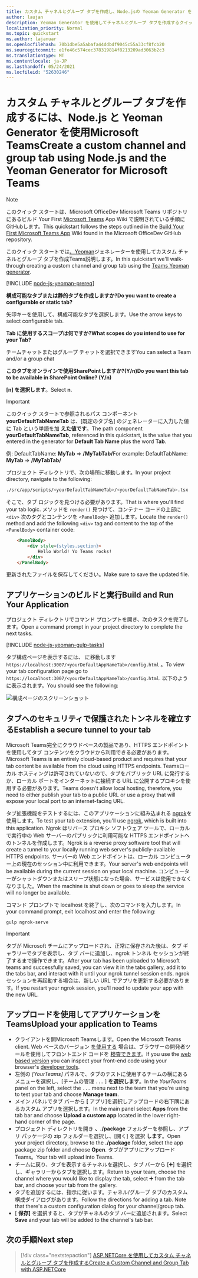```yaml
---
title: カスタム チャネルとグループ タブを作成し、Node.jsの Yeoman Generator を使用Microsoft Teams
author: laujan
description: Yeoman Generator を使用してチャネルとグループ タブを作成するクイック スタート Microsoft Teams。
localization_priority: Normal
ms.topic: quickstart
ms.author: lajanuar
ms.openlocfilehash: 70b1dbe5a5abafa44ddbdf9045c55a33cf8fcb20
ms.sourcegitcommit: e1fe46c574cec378319814f8213209ad3063b2c3
ms.translationtype: MT
ms.contentlocale: ja-JP
ms.lasthandoff: 05/24/2021
ms.locfileid: "52630246"
---
```

# <a name="create-a-custom-channel-and-group-tab-using-nodejs-and-the-yeoman-generator-for-microsoft-teams"></a><span data-ttu-id="1b0d5-103">カスタム チャネルとグループ タブを作成するには、Node.js と Yeoman Generator を使用Microsoft Teams</span><span class="sxs-lookup"><span data-stu-id="1b0d5-103">Create a custom channel and group tab using Node.js and the Yeoman Generator for Microsoft Teams</span></span>

>[!NOTE]
><span data-ttu-id="1b0d5-104">このクイック スタートは、Microsoft OfficeDev Microsoft Teams リポジトリにあるビルド Your First [Microsoft Teams](https://github.com/OfficeDev/generator-teams/wiki/Build-Your-First-Microsoft-Teams-App) App Wiki で説明されている手順にGitHubします。</span><span class="sxs-lookup"><span data-stu-id="1b0d5-104">This quickstart follows the steps outlined in the [Build Your First Microsoft Teams App](https://github.com/OfficeDev/generator-teams/wiki/Build-Your-First-Microsoft-Teams-App) Wiki found in the Microsoft OfficeDev GitHub repository.</span></span>

<span data-ttu-id="1b0d5-105">このクイック スタートでは[、Yeoman](https://github.com/OfficeDev/generator-teams/)ジェネレーターを使用してカスタム チャネルとグループ タブを作成Teams説明します。</span><span class="sxs-lookup"><span data-stu-id="1b0d5-105">In this quickstart we'll walk-through creating a custom channel and group tab using the [Teams Yeoman generator](https://github.com/OfficeDev/generator-teams/).</span></span>

[!INCLUDE [node-js-yeoman-prereq](~/includes/tabs/node-js-yeoman-prereq.md)]

<span data-ttu-id="1b0d5-106">**構成可能なタブまたは静的タブを作成しますか?**</span><span class="sxs-lookup"><span data-stu-id="1b0d5-106">**Do you want to create a configurable or static tab?**</span></span>

<span data-ttu-id="1b0d5-107">矢印キーを使用して、構成可能なタブを選択します。</span><span class="sxs-lookup"><span data-stu-id="1b0d5-107">Use the arrow keys to select configurable tab.</span></span>

<span data-ttu-id="1b0d5-108">**Tab に使用するスコープは何ですか?**</span><span class="sxs-lookup"><span data-stu-id="1b0d5-108">**What scopes do you intend to use for your Tab?**</span></span>

<span data-ttu-id="1b0d5-109">チームチャットまたはグループ チャットを選択できます</span><span class="sxs-lookup"><span data-stu-id="1b0d5-109">You can select a Team and/or a group chat</span></span>

<span data-ttu-id="1b0d5-110">**このタブをオンラインで使用SharePointしますか?(Y/n)**</span><span class="sxs-lookup"><span data-stu-id="1b0d5-110">**Do you want this tab to be available in SharePoint Online? (Y/n)**</span></span> 

<span data-ttu-id="1b0d5-111">**[n] を選択します**。</span><span class="sxs-lookup"><span data-stu-id="1b0d5-111">Select **n**.</span></span>

>[!IMPORTANT]
><span data-ttu-id="1b0d5-112">このクイック スタートで参照されるパス コンポーネント **yourDefaultTabNameTab** は、[既定のタブ名] のジェネレーターに入力した値に Tab という単語を加 **えた値です**。</span><span class="sxs-lookup"><span data-stu-id="1b0d5-112">The path component **yourDefaultTabNameTab**, referenced in this quickstart, is the value that you entered in the generator for **Default Tab Name** plus the word **Tab**.</span></span>
>
><span data-ttu-id="1b0d5-113">例: DefaultTabName: **MyTab**  =>  **/MyTabTab/**</span><span class="sxs-lookup"><span data-stu-id="1b0d5-113">For example: DefaultTabName: **MyTab** => **/MyTabTab/**</span></span>

<span data-ttu-id="1b0d5-114">プロジェクト ディレクトリで、次の場所に移動します。</span><span class="sxs-lookup"><span data-stu-id="1b0d5-114">In your project directory, navigate to the following:</span></span>

```bash
./src/app/scripts/<yourDefaultTabNameTab>/<yourDefaultTabNameTab>.tsx
```

<span data-ttu-id="1b0d5-115">そこで、タブ ロジックを見つける必要があります。</span><span class="sxs-lookup"><span data-stu-id="1b0d5-115">That is where you'll find your tab logic.</span></span> <span data-ttu-id="1b0d5-116">メソッドを `render()` 見つけて、コンテナー コードの上部に `<div>` 次のタグとコンテンツを `<PanelBody>` 追加します。</span><span class="sxs-lookup"><span data-stu-id="1b0d5-116">Locate the `render()` method and add the following `<div>` tag and content to the top of the `<PanelBody>` container code:</span></span>

```html
    <PanelBody>
        <div style={styles.section}>
            Hello World! Yo Teams rocks!
        </div>
    </PanelBody>
```

<span data-ttu-id="1b0d5-117">更新されたファイルを保存してください。</span><span class="sxs-lookup"><span data-stu-id="1b0d5-117">Make sure to save the updated file.</span></span>

## <a name="build-and-run-your-application"></a><span data-ttu-id="1b0d5-118">アプリケーションのビルドと実行</span><span class="sxs-lookup"><span data-stu-id="1b0d5-118">Build and Run Your Application</span></span>

<span data-ttu-id="1b0d5-119">プロジェクト ディレクトリでコマンド プロンプトを開き、次のタスクを完了します。</span><span class="sxs-lookup"><span data-stu-id="1b0d5-119">Open a command prompt in your project directory to complete the next tasks.</span></span>

[!INCLUDE [node-js-yeoman-gulp-tasks](~/includes/tabs/node-js-yeoman-gulp-tasks.md)]

<span data-ttu-id="1b0d5-120">タブ構成ページを表示するには、 に移動します `https://localhost:3007/<yourDefaultAppNameTab>/config.html` 。</span><span class="sxs-lookup"><span data-stu-id="1b0d5-120">To view your tab configuration page go to `https://localhost:3007/<yourDefaultAppNameTab>/config.html`.</span></span> <span data-ttu-id="1b0d5-121">以下のように表示されます。</span><span class="sxs-lookup"><span data-stu-id="1b0d5-121">You should see the following:</span></span>

![構成ページのスクリーンショット](~/assets/images/tab-images/configurationPage.png)

## <a name="establish-a-secure-tunnel-to-your-tab"></a><span data-ttu-id="1b0d5-123">タブへのセキュリティで保護されたトンネルを確立する</span><span class="sxs-lookup"><span data-stu-id="1b0d5-123">Establish a secure tunnel to your tab</span></span>

<span data-ttu-id="1b0d5-124">Microsoft Teams完全にクラウドベースの製品であり、HTTPS エンドポイントを使用してタブ コンテンツをクラウドから利用できる必要があります。</span><span class="sxs-lookup"><span data-stu-id="1b0d5-124">Microsoft Teams is an entirely cloud-based product and requires that your tab content be available from the cloud using HTTPS endpoints.</span></span> <span data-ttu-id="1b0d5-125">Teamsローカル ホスティングは許可されていないので、タブをパブリック URL に発行するか、ローカル ポートをインターネットに接続する URL に公開するプロキシを使用する必要があります。</span><span class="sxs-lookup"><span data-stu-id="1b0d5-125">Teams doesn't allow local hosting, therefore, you need to either publish your tab to a public URL or use a proxy that will expose your local port to an internet-facing URL.</span></span>

<span data-ttu-id="1b0d5-126">タブ拡張機能をテストするには、このアプリケーションに組み込まれる [ngrok](https://ngrok.com/docs)を使用します。</span><span class="sxs-lookup"><span data-stu-id="1b0d5-126">To test your tab extension, you'll use [ngrok](https://ngrok.com/docs), which is built into this application.</span></span> <span data-ttu-id="1b0d5-127">Ngrok はリバース プロキシ ソフトウェア ツールで、ローカルで実行中の Web サーバーのパブリックに利用可能な HTTPS エンドポイントへのトンネルを作成します。</span><span class="sxs-lookup"><span data-stu-id="1b0d5-127">Ngrok is a reverse proxy software tool that will create a tunnel to your locally running web server's publicly-available HTTPS endpoints.</span></span> <span data-ttu-id="1b0d5-128">サーバーの Web エンドポイントは、ローカル コンピューター上の現在のセッション中に利用できます。</span><span class="sxs-lookup"><span data-stu-id="1b0d5-128">Your server's web endpoints will be available during the current session on your local machine.</span></span> <span data-ttu-id="1b0d5-129">コンピューターがシャットダウンまたはスリープ状態になった場合、サービスは使用できなくなりました。</span><span class="sxs-lookup"><span data-stu-id="1b0d5-129">When the machine is shut down or goes to sleep the service will no longer be available.</span></span>

<span data-ttu-id="1b0d5-130">コマンド プロンプトで localhost を終了し、次のコマンドを入力します。</span><span class="sxs-lookup"><span data-stu-id="1b0d5-130">In your command prompt, exit localhost and enter the following:</span></span>

```bash
gulp ngrok-serve
```

> [!IMPORTANT]
> <span data-ttu-id="1b0d5-131">タブが Microsoft チームにアップロードされ、正常に保存された後は、タブ ギャラリーでタブを表示し、タブ バーに追加し、ngrok トンネル セッションが終了するまで操作できます。</span><span class="sxs-lookup"><span data-stu-id="1b0d5-131">After your tab has been uploaded to Microsoft teams and successfully saved, you can view it in the tabs gallery, add it to the tabs bar, and interact with it until your ngrok tunnel session ends.</span></span> <span data-ttu-id="1b0d5-132">ngrok セッションを再起動する場合は、新しい URL でアプリを更新する必要があります。</span><span class="sxs-lookup"><span data-stu-id="1b0d5-132">If you restart your ngrok session, you'll need to update your app with the new URL.</span></span>

## <a name="upload-your-application-to-teams"></a><span data-ttu-id="1b0d5-133">アップロードを使用してアプリケーションをTeams</span><span class="sxs-lookup"><span data-stu-id="1b0d5-133">Upload your application to Teams</span></span>

- <span data-ttu-id="1b0d5-134">クライアントを開Microsoft Teamsします。</span><span class="sxs-lookup"><span data-stu-id="1b0d5-134">Open the Microsoft Teams client.</span></span> <span data-ttu-id="1b0d5-135">Web ベースのバージョン [を使用する](https://teams.microsoft.com) 場合は、ブラウザーの開発者ツールを使用してフロントエンド コードを [検査できます](~/tabs/how-to/developer-tools.md)。</span><span class="sxs-lookup"><span data-stu-id="1b0d5-135">If you use the [web based version](https://teams.microsoft.com) you can inspect your front-end code using your browser's [developer tools](~/tabs/how-to/developer-tools.md).</span></span>
- <span data-ttu-id="1b0d5-136">左側の *[YourTeams]* パネルで、タブのテストに使用するチームの横にあるメニューを選択し、[チームの管理 `...` ] **を選択します**。</span><span class="sxs-lookup"><span data-stu-id="1b0d5-136">In the *YourTeams* panel on the left, select the `...` menu next to the team that you're using to test your tab and choose **Manage team**.</span></span>
- <span data-ttu-id="1b0d5-137">メイン パネルでタブ バーから **[** アプリ]を選択しアップロードの右下隅にあるカスタム アプリを選択します。</span><span class="sxs-lookup"><span data-stu-id="1b0d5-137">In the main panel select **Apps** from the tab bar and choose **Upload a custom app** located in the lower right-hand corner of the page.</span></span>
- <span data-ttu-id="1b0d5-138">プロジェクト ディレクトリを開き **、./package** フォルダーを参照し、アプリ パッケージの zip フォルダーを選択し、[開く] を選択 **します**。</span><span class="sxs-lookup"><span data-stu-id="1b0d5-138">Open your project directory, browse to the **./package** folder, select the app package zip folder and choose **Open**.</span></span> <span data-ttu-id="1b0d5-139">タブがアプリにアップロードTeams。</span><span class="sxs-lookup"><span data-stu-id="1b0d5-139">Your tab will upload into Teams.</span></span>
- <span data-ttu-id="1b0d5-140">チームに戻り、タブを表示するチャネルを選択し、タブ バーから [➕] を選択し、ギャラリーからタブを選択します。</span><span class="sxs-lookup"><span data-stu-id="1b0d5-140">Return to your team, choose the channel where you would like to display the tab, select ➕ from the tab bar, and choose your tab from the gallery.</span></span>
- <span data-ttu-id="1b0d5-141">タブを追加するには、指示に従います。チャネル/グループ タブのカスタム構成ダイアログがあります。</span><span class="sxs-lookup"><span data-stu-id="1b0d5-141">Follow the directions for adding a tab. Note that there's a custom configuration dialog for your channel/group tab.</span></span>
- <span data-ttu-id="1b0d5-142">[ **保存]** を選択すると、タブがチャネルのタブ バーに追加されます。</span><span class="sxs-lookup"><span data-stu-id="1b0d5-142">Select **Save** and your tab will be added to the channel's tab bar.</span></span>

## <a name="next-step"></a><span data-ttu-id="1b0d5-143">次の手順</span><span class="sxs-lookup"><span data-stu-id="1b0d5-143">Next step</span></span>

> [!div class="nextstepaction"]
> [<span data-ttu-id="1b0d5-144">ASP.NETCore を使用してカスタム チャネルとグループ タブを作成する</span><span class="sxs-lookup"><span data-stu-id="1b0d5-144">Create a Custom Channel and Group Tab with ASP.NETCore</span></span>](~/tabs/quickstarts/create-channel-group-tab-dotnet-core.md)
